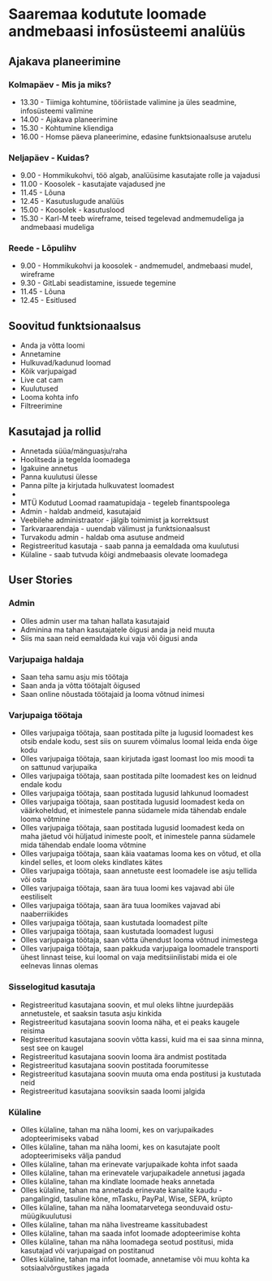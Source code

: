 # Saaremaa kodutute loomade andmebaasi infosüsteemi analüüs

## Ajakava planeerimine

### Kolmapäev - Mis ja miks?

- 13.30 - Tiimiga kohtumine, tööriistade valimine ja üles seadmine, infosüsteemi valimine
- 14.00 - Ajakava planeerimine
- 15.30 - Kohtumine kliendiga
- 16.00 - Homse päeva planeerimine, edasine funktsionaalsuse arutelu

### Neljapäev - Kuidas?

- 9.00 - Hommikukohvi, töö algab, analüüsime kasutajate rolle ja vajadusi
- 11.00 - Koosolek - kasutajate vajadused jne
- 11.45 - Lõuna
- 12.45 - Kasutuslugude analüüs
- 15.00 - Koosolek - kasutuslood
- 15.30 - Karl-M teeb wireframe, teised tegelevad andmemudeliga ja andmebaasi mudeliga

### Reede - Lõpulihv

- 9.00 - Hommikukohvi ja koosolek - andmemudel, andmebaasi mudel, wireframe
- 9.30 - GitLabi seadistamine, issuede tegemine
- 11.45 - Lõuna
- 12.45 - Esitlused

## Soovitud funktsionaalsus

- Anda ja võtta loomi
- Annetamine
- Hulkuvad/kadunud loomad
- Kõik varjupaigad
- Live cat cam
- Kuulutused
- Looma kohta info
- Filtreerimine

## Kasutajad ja rollid

- Annetada süüa/mänguasju/raha
- Hoolitseda ja tegelda loomadega
- Igakuine annetus
- Panna kuulutusi ülesse
- Panna pilte ja kirjutada hulkuvatest loomadest
- 
- MTÜ Kodutud Loomad raamatupidaja - tegeleb finantspoolega
- Admin - haldab andmeid, kasutajaid
- Veebilehe administraator - jälgib toimimist ja korrektsust
- Tarkvaraarendaja - uuendab välimust  ja funktsionaalsust
- Turvakodu admin - haldab oma asutuse andmeid
- Registreeritud kasutaja - saab panna ja eemaldada oma kuulutusi
- Külaline - saab tutvuda kõigi andmebaasis olevate loomadega

## User Stories

### Admin

- Olles admin user ma tahan hallata kasutajaid
- Adminina ma tahan kasutajatele õigusi anda ja neid muuta
- Siis ma saan neid eemaldada kui vaja või õigusi anda

### Varjupaiga haldaja
- Saan teha samu asju mis töötaja
- Saan anda ja võtta töötajalt õigused
- Saan online nõustada töötajaid ja looma võtnud inimesi

### Varjupaiga töötaja

- Olles varjupaiga töötaja, saan postitada pilte ja lugusid loomadest kes otsib endale kodu, sest siis on suurem võimalus loomal leida enda õige kodu
- Olles varjupaiga töötaja, saan kirjutada igast loomast loo mis moodi ta on sattunud varjupaika
- Olles varjupaiga töötaja, saan postitada pilte loomadest kes on leidnud endale kodu
- Olles varjupaiga töötaja, saan postitada lugusid lahkunud loomadest
- Olles varjupaiga töötaja, saan postitada lugusid loomadest keda on väärkoheldud, et inimestele panna südamele mida tähendab endale looma võtmine
- Olles varjupaiga töötaja, saan postitada lugusid loomadest keda on maha jäetud või hüljatud inimeste poolt, et inimestele panna südamele mida tähendab endale looma võtmine
- Olles varjupaiga töötaja, saan käia vaatamas looma kes on võtud, et olla kindel selles, et loom oleks kindlates kätes
- Olles varjupaiga töötaja, saan annetuste eest loomadele ise asju tellida või osta
- Olles varjupaiga töötaja, saan ära tuua loomi kes vajavad abi üle eestiliselt
- Olles varjupaiga töötaja, saan ära tuua loomikes vajavad abi naaberriikides
- Olles varjupaiga töötaja, saan kustutada loomadest pilte
- Olles varjupaiga töötaja, saan kustutada loomadest lugusi
- Olles varjupaiga töötaja, saan võtta ühendust looma võtnud inimestega
- Olles varjupaiga töötaja, saan pakkuda varjupaiga loomadele transporti ühest linnast teise, kui loomal on vaja meditsiinilistabi mida ei ole eelnevas linnas olemas 

### Sisselogitud kasutaja
- Registreeritud kasutajana soovin, et mul oleks lihtne juurdepääs annetustele, et saaksin tasuta asju kinkida
- Registreeritud kasutajana soovin looma näha, et ei peaks kaugele reisima
- Registreeritud kasutajana soovin võtta kassi, kuid ma ei saa sinna minna, sest see on kaugel
- Registreeritud kasutajana soovin looma ära andmist postitada
- Registreeritud kasutajana soovin postitada foorumitesse
- Registreeritud kasutajana soovin muuta oma enda postitusi ja kustutada neid
- Registreeritud kasutajana sooviksin saada loomi jalgida

### Külaline
* Olles külaline, tahan ma näha loomi, kes on varjupaikades adopteerimiseks vabad
* Olles külaline, tahan ma näha loomi, kes on kasutajate poolt adopteerimiseks välja pandud
* Olles külaline, tahan ma erinevate varjupaikade kohta infot saada
* Olles külaline, tahan ma erinevatele varjupaikadele annetusi jagada
* Olles külaline, tahan ma kindlate loomade heaks annetada
* Olles külaline, tahan ma annetada erinevate kanalite kaudu - pangalingid, tasuline kõne, mTasku, PayPal, Wise, SEPA, krüpto
* Olles külaline, tahan ma näha loomatarvetega seonduvaid ostu-müügikuulutusi
* Olles külaline, tahan ma näha livestreame kassitubadest
* Olles külaline, tahan ma saada infot loomade adopteerimise kohta
* Olles külaline, tahan ma näha loomadega seotud postitusi, mida kasutajad või varjupaigad on postitanud
* Olles külaline, tahan ma infot loomade, annetamise või muu kohta ka sotsiaalvõrgustikes jagada

